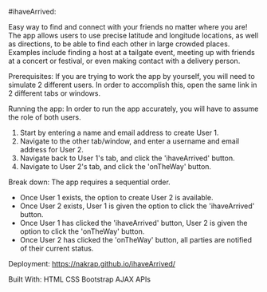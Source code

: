 #ihaveArrived:

Easy way to find and connect with your friends no matter where you are! 
The app allows users to use precise latitude and longitude locations, as well as directions, to be able to find each other in large crowded places. 
Examples include finding a host at a tailgate event, meeting up with friends at a concert or festival, or even making contact with a delivery person. 

Prerequisites:
If you are trying to work the app by yourself, you will need to simulate 2 different users. In order to accomplish this, open the same link in 2 different tabs or windows.

Running the app:
In order to run the app accurately, you will have to assume the role of both users. 
1. Start by entering a name and email address to create User 1. 
2. Navigate to the other tab/window, and enter a username and email address for User 2.
3. Navigate back to User 1's tab, and click the 'ihaveArrived' button. 
4. Navigate to User 2's tab, and click the 'onTheWay' button.

Break down:
The app requires a sequential order. 
- Once User 1 exists, the  option to create User 2 is available. 
- Once User 2 exists, User 1 is given the option to click the 'ihaveArrived' button.
- Once User 1 has clicked the 'ihaveArrived' button, User 2 is given the option to click the 'onTheWay' button. 
- Once User 2 has clicked the 'onTheWay' button, all parties are notified of their current status. 

Deployment:
https://nakrap.github.io/ihaveArrived/

Built With:
HTML
CSS
Bootstrap
AJAX
APIs
